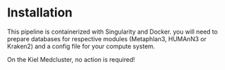 # Installation

This pipeline is containerized with Singularity and Docker. you will need to prepare databases for respective modules (Metaphlan3, HUMAnN3 or Kraken2) and a config file for your compute system.

On the Kiel Medcluster, no action is required!